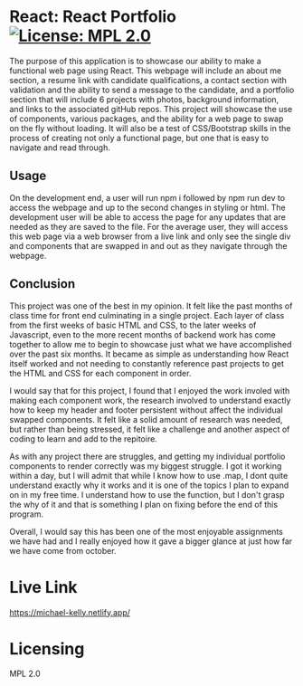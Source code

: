
# React: React Portfolio [![License: MPL 2.0](https://img.shields.io/badge/License-MPL_2.0-brightgreen.svg)](https://opensource.org/licenses/MPL-2.0)

The purpose of this application is to showcase our ability to make a functional web page using React. This webpage will include an about me section, a resume link with candidate qualifications, a contact section with validation and the ability to send a message to the candidate, and a portfolio section that will include 6 projects with photos, background information, and links to the associated gitHub repos. This project will showcase the use of components, various packages, and the ability for a web page to swap on the fly without loading. It will also be a test of CSS/Bootstrap skills in the process of creating not only a functional page, but one that is easy to navigate and read through.

## Usage

On the development end, a user will run npm i followed by npm run dev to access the webpage and up to the second changes in styling or html. The development user will be able to access the page for any updates that are needed as they are saved to the file. For the average user, they will access this web page via a web browser from a live link and only see the single div and components that are swapped in and out as they navigate through the webpage.

## Conclusion

This project was one of the best in my opinion. It felt like the past months of class time for front end culminating in a single project. Each layer of class from the first weeks of basic HTML and CSS, to the later weeks of Javascript, even to the more recent months of backend work has come together to allow me to begin to showcase just what we have accomplished over the past six months. It became as simple as understanding how React itself worked and not needing to constantly reference past projects to get the HTML and CSS for each component in order. 

I would say that for this project, I found that I enjoyed the work involed with making each component work, the research involved to understand exactly how to keep my header and footer persistent without affect the individual swapped components. It felt like a solid amount of research was needed, but rather than being stressed, it felt like a challenge and another aspect of coding to learn and add to the repitoire.

As with any project there are struggles, and getting my individual portfolio components to render correctly was my biggest struggle. I got it working within a day, but I will admit that while I know how to use .map, I dont quite understand exactly why it works and it is one of the topics I plan to expand on in my free time. I understand how to use the function, but I don't grasp the why of it and that is something I plan on fixing before the end of this program.

Overall, I would say this has been one of the most enjoyable assignments we have had and I really enjoyed how it gave a bigger glance at just how far we have come from october.

# Live Link

https://michael-kelly.netlify.app/

# Licensing

MPL 2.0